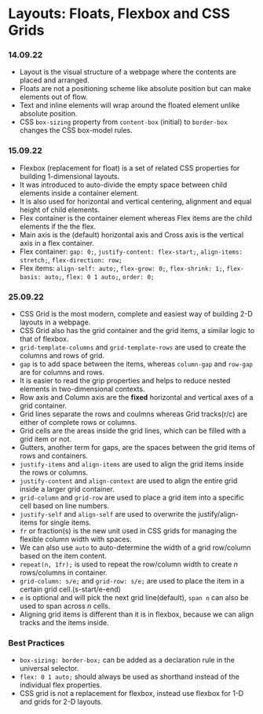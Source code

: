 # Layouts: Floats, Flexbox and CSS Grids

### 14.09.22

- Layout is the visual structure of a webpage where the contents are placed and arranged.
- Floats are not a positioning scheme like absolute position but can make elements out of flow.
- Text and inline elements will wrap around the floated element unlike absolute position.
- CSS `box-sizing` property from `content-box` (initial) to `border-box` changes the CSS box-model rules.

### 15.09.22

- Flexbox (replacement for float) is a set of related CSS properties for building 1-dimensional layouts.
- It was introduced to auto-divide the empty space between child elements inside a container element.
- It is also used for horizontal and vertical centering, alignment and equal height of child elements.
- Flex container is the container element whereas Flex items are the child elements if the the flex.
- Main axis is the (default) horizontal axis and Cross axis is the vertical axis in a flex container.
- Flex container: `gap: 0;`, `justify-content: flex-start;`, `align-items: stretch;`, `flex-direction: row;`
- Flex items: `align-self: auto;`, `flex-grow: 0;`, `flex-shrink: 1;`, `flex-basis: auto;`, `flex: 0 1 auto;`, `order: 0;`

### 25.09.22

- CSS Grid is the most modern, complete and easiest way of building 2-D layouts in a webpage.
- CSS Grid also has the grid container and the grid items, a similar logic to that of flexbox.
- `grid-template-columns` and `grid-template-rows` are used to create the columns and rows of grid.
- `gap` is to add space between the items, whereas `column-gap` and `row-gap` are for columns and rows.
- It is easier to read the grip properties and helps to reduce nested elements in two-dimensional contexts.
- Row axis and Column axis are the **fixed** horizontal and vertical axes of a grid container.
- Grid lines separate the rows and coulmns whereas Grid tracks(r/c) are either of complete rows or columns.
- Grid cells are the areas inside the grid lines, which can be filled with a grid item or not.
- Gutters, another term for gaps, are the spaces between the grid items of rows and containers.
- `justify-items` and `align-items` are used to align the grid items inside the rows or columns.
- `justify-content` and `align-context` are used to align the entire grid inside a larger grid container.
- `grid-column` and `grid-row` are used to place a grid item into a specific cell based on line numbers.
- `justify-self` and `align-self` are used to overwrite the justify/align-items for single items.
- `fr` or fraction(s) is the new unit used in CSS grids for managing the flexible column width with spaces.
- We can also use `auto` to auto-determine the width of a grid row/column based on the item content.
- `repeat(n, 1fr);` is used to repeat the row/column width to create _n_ rows/columns in container.
- `grid-column: s/e;` and `grid-row: s/e;` are used to place the item in a certain grid cell.(s-start/e-end)
- `e` is optional and will pick the next grid line(default), `span n` can also be used to span across _n_ cells.
- Aligning grid items is different than it is in flexbox, because we can align tracks and the items inside.

### Best Practices

- `box-sizing: border-box;` can be added as a declaration rule in the universal selector.
- `flex: 0 1 auto;` should always be used as shorthand instead of the individual flex properties.
- CSS grid is not a replacement for flexbox, instead use flexbox for 1-D and grids for 2-D layouts.
